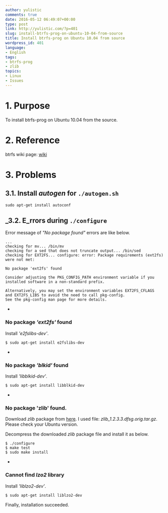 ```yaml
---
author: yulistic
comments: true
date: 2016-05-12 06:49:07+00:00
type: post
link: http://yulistic.com/?p=401
slug: install-btrfs-prog-on-ubuntu-10-04-from-source
title: Install btrfs-prog on Ubuntu 10.04 from source
wordpress_id: 401
language:
- English
tags:
- btrfs-prog
- zlib
topics:
- Linux
- Issues
---
```


# 1. Purpose


To install btrfs-prog on Ubuntu 10.04 from the source.


# 2. Reference


btrfs wiki page: [wiki](https://btrfs.wiki.kernel.org/index.php/Btrfs_source_repositories)


# 3. Problems




## 3.1. Install _autogen_ for `./autogen.sh`



    
    sudo apt-get install autoconf




## _3.2. E_rrors during `./configure`


Error message of _"No package found"_ errors are like below.

    
    ...
    checking for mv... /bin/mv
    checking for a sed that does not truncate output... /bin/sed
    checking for EXT2FS... configure: error: Package requirements (ext2fs) were not met:
    
    No package 'ext2fs' found
    
    Consider adjusting the PKG_CONFIG_PATH environment variable if you
    installed software in a non-standard prefix.
    
    Alternatively, you may set the environment variables EXT2FS_CFLAGS
    and EXT2FS_LIBS to avoid the need to call pkg-config.
    See the pkg-config man page for more details.





	
  * 


### No package _'ext2fs'_ found





Install _'e2fslibs-dev'_.

    
    $ sudo apt-get install e2fslibs-dev





	
  * 


### No package _'blkid'_ found





Install _'libblkid-dev'_.

    
    $ sudo apt-get install libblkid-dev





	
  * 


### No package 'zlib' found.





Download _zlib_ package from [here](https://launchpad.net/ubuntu/+source/zlib/1:1.2.3.3.dfsg-15ubuntu1). I used file: _zlib_1.2.3.3.dfsg.orig.tar.gz_. Please check your Ubuntu version.

Decompress the downloaded _zlib_ package file and install it as below.

    
    $ ./configure
    $ make test
    $ sudo make install





	
  * 


### Cannot find _lzo2_ library





Install _'liblzo2-dev'_.

    
    $ sudo apt-get install liblzo2-dev


Finally, installation succeeded.


